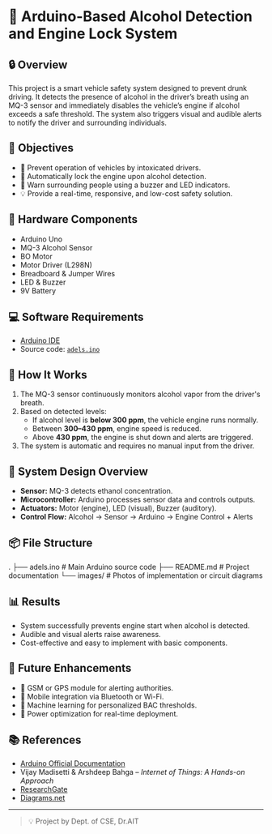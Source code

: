 # 🚗 Arduino-Based Alcohol Detection and Engine Lock System

## 🔒 Overview

This project is a smart vehicle safety system designed to prevent drunk driving. It detects the presence of alcohol in the driver’s breath using an MQ-3 sensor and immediately disables the vehicle’s engine if alcohol exceeds a safe threshold. The system also triggers visual and audible alerts to notify the driver and surrounding individuals.

## 🎯 Objectives

- 🔐 Prevent operation of vehicles by intoxicated drivers.
- 🛑 Automatically lock the engine upon alcohol detection.
- 📢 Warn surrounding people using a buzzer and LED indicators.
- 💡 Provide a real-time, responsive, and low-cost safety solution.

## 🧰 Hardware Components

- Arduino Uno
- MQ-3 Alcohol Sensor
- BO Motor
- Motor Driver (L298N)
- Breadboard & Jumper Wires
- LED & Buzzer
- 9V Battery

## 💻 Software Requirements

- [Arduino IDE](https://www.arduino.cc/en/software)
- Source code: [`adels.ino`](./adels.ino)

## 🧪 How It Works

1. The MQ-3 sensor continuously monitors alcohol vapor from the driver's breath.
2. Based on detected levels:
   - If alcohol level is **below 300 ppm**, the vehicle engine runs normally.
   - Between **300–430 ppm**, engine speed is reduced.
   - Above **430 ppm**, the engine is shut down and alerts are triggered.
3. The system is automatic and requires no manual input from the driver.

## 🔁 System Design Overview

- **Sensor:** MQ-3 detects ethanol concentration.
- **Microcontroller:** Arduino processes sensor data and controls outputs.
- **Actuators:** Motor (engine), LED (visual), Buzzer (auditory).
- **Control Flow:** Alcohol → Sensor → Arduino → Engine Control + Alerts

## 📦 File Structure

.
├── adels.ino # Main Arduino source code
├── README.md # Project documentation
└── images/ # Photos of implementation or circuit diagrams


## 📊 Results

- System successfully prevents engine start when alcohol is detected.
- Audible and visual alerts raise awareness.
- Cost-effective and easy to implement with basic components.

## 🔮 Future Enhancements

- 📡 GSM or GPS module for alerting authorities.
- 📱 Mobile integration via Bluetooth or Wi-Fi.
- 🤖 Machine learning for personalized BAC thresholds.
- 🔋 Power optimization for real-time deployment.

## 📚 References

- [Arduino Official Documentation](https://www.arduino.cc)
- Vijay Madisetti & Arshdeep Bahga – *Internet of Things: A Hands-on Approach*
- [ResearchGate](https://www.researchgate.net)
- [Diagrams.net](https://app.diagrams.net)

---

> 💡 Project by Dept. of CSE, Dr.AIT 
